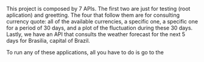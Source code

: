This project is composed by 7 APIs. The first two are just for testing (root aplication) and greetting. 
The four that follow them are for consulting currency quote: all of the available currencies, a specific one, a specific one for a period of 30 days, 
and a plot of the fluctuation during these 30 days.
Lastly, we have an API that consults the weather forecast for the next 5 days for Brasilia, capital of Brazil.

To run any of these applications, all you have to do is go to the 
